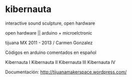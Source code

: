 kibernauta
==========

interactive sound sculpture, open hardware

open hardware || arduino + microelctronic

tijuana MX 2011 - 2013 / Carmen Gonzalez

Códigos en arduino comentados en español

Kibernauta I
Kibernauta II
Kibernauta III
Kibernauta IV

Documentación: http://tijuanamakerspace.wordpress.com/
